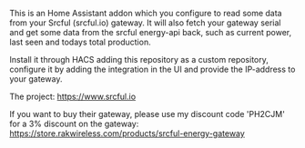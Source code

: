This is an Home Assistant addon which you configure to read some data from your Srcful (srcful.io) gateway.
It will also fetch your gateway serial and get some data from the srcful energy-api back, such as current power, last seen and todays total production.

Install it through HACS adding this repository as a custom repository, configure it by adding the integration in the UI and provide the IP-address to your gateway.

The project: https://www.srcful.io

If you want to buy their gateway, please use my discount code 'PH2CJM' for a 3% discount on the gateway: https://store.rakwireless.com/products/srcful-energy-gateway
